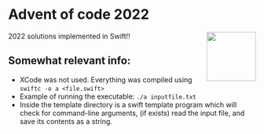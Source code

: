 # Advent of code 2022

<img src="https://cdn.jsdelivr.net/gh/devicons/devicon/icons/swift/swift-original.svg" height="100" align="right" />

          
2022 solutions implemented in Swift!!

## Somewhat relevant info: 
- XCode was not used. Everything was compiled using `swiftc -o a <file.swift>`
- Example of running the executable: `./a inputfile.txt`
- Inside the template directory is a swift template program which will check for command-line arguments, (if exists) read the input file, and save its contents as a string.

